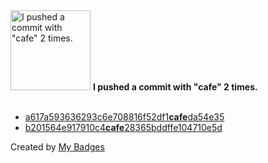 <img src="https://my-badges.github.io/my-badges/cafe-commit.png" alt="I pushed a commit with &quot;cafe&quot; 2 times." title="I pushed a commit with &quot;cafe&quot; 2 times." width="128">
<strong>I pushed a commit with &quot;cafe&quot; 2 times.</strong>
<br><br>

- <a href="https://github.com/dudeperf3ct/archive-blog/commit/a617a593636293c6e708816f52df1cafeda54e35">a617a593636293c6e708816f52df1<strong>cafe</strong>da54e35</a>
- <a href="https://github.com/dudeperf3ct/archive-blog/commit/b201564e917910c4cafe28365bddffe104710e5d">b201564e917910c4<strong>cafe</strong>28365bddffe104710e5d</a>


Created by <a href="https://github.com/my-badges/my-badges">My Badges</a>